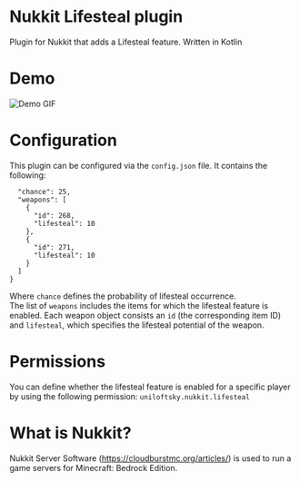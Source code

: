 # Nukkit Lifesteal plugin

Plugin for Nukkit that adds a Lifesteal feature. Written in Kotlin

# Demo
![Demo GIF](./demo.gif)

# Configuration

This plugin can be configured via the `config.json` file. It contains the following:

```{
  "chance": 25,
  "weapons": [
    {
      "id": 268,
      "lifesteal": 10
    },
    {
      "id": 271,
      "lifesteal": 10
    }
  ]
}
```

Where `chance` defines the probability of lifesteal occurrence.<br>
The list of `weapons` includes the items for which the lifesteal feature is enabled. Each weapon object consists an
`id` (the corresponding item ID) and `lifesteal`, which specifies the lifesteal potential of the weapon.

# Permissions

You can define whether the lifesteal feature is enabled for a specific player by using the following permission:
`uniloftsky.nukkit.lifesteal`

# What is Nukkit?

Nukkit Server Software (https://cloudburstmc.org/articles/) is used to run a game servers for Minecraft:
Bedrock Edition.
